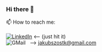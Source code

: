 ### Hi there 👋

<!--
**frapsky/frapsky** is a ✨ _special_ ✨ repository because its `README.md` (this file) appears on your GitHub profile.

Here are some ideas to get you started:

- 🔭 I’m currently working on ...
- 🌱 I’m currently learning ...
- 👯 I’m looking to collaborate on ...
- 🤔 I’m looking for help with ...
- 💬 Ask me about ...
- 📫 How to reach me: ...
- 😄 Pronouns: ...
- ⚡ Fun fact: ...
-->

📫 How to reach me: <br><br>
[![LinkedIn][linkedin-shield]][linkedin-url] <-- (just hit it)
<br>
![GMail][gmail-shield] &nbsp; --> jakubszostk@gmail.com


 

<!-- MARKDOWN LINKS & IMAGES -->
<!-- https://www.markdownguide.org/basic-syntax/#reference-style-links -->

[linkedin-shield]: https://img.shields.io/badge/-LinkedIn-black.svg?style=for-the-badge&logo=linkedin&colorB=555
[linkedin-url]: https://linkedin.com/in/jakub-szostak99

[gmail-shield]: https://img.shields.io/badge/-gmail-white.svg?style=for-the-badge&logo=gmail&colorB=555


